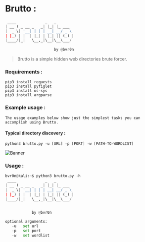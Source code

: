 # Brutto :


```python
 ____             _   _        
| __ ) _ __ _   _| |_| |_ ___  
|  _ \| '__| | | | __| __/ _ \ 
| |_) | |  | |_| | |_| || (_) |
|____/|_|   \__,_|\__|\__\___/ 
                      
                      by @bvr0n
```
   
> Brutto is a simple hidden web directories brute forcer.
   
### Requirements :
```
pip3 install requests
pip3 install pyfiglet
pip3 install os-sys
pip3 install argparse
```

### Example usage :
```
The usage examples below show just the simplest tasks you can accomplish using Brutto.
```

#### Typical directory discovery :
```
python3 brutto.py -u [URL] -p [PORT] -w [PATH-TO-WORDLIST]
```

![Banner](Brutto/images/brutto.png)

### Usage :

```python
bvr0n@kali:~$ python3 brutto.py -h
 ____             _   _        
| __ ) _ __ _   _| |_| |_ ___  
|  _ \| '__| | | | __| __/ _ \ 
| |_) | |  | |_| | |_| || (_) |
|____/|_|   \__,_|\__|\__\___/ 
                               

            by @bvr0n 

optional arguments:
   -u   set url
   -p   set port
   -w   set wordlist
```
